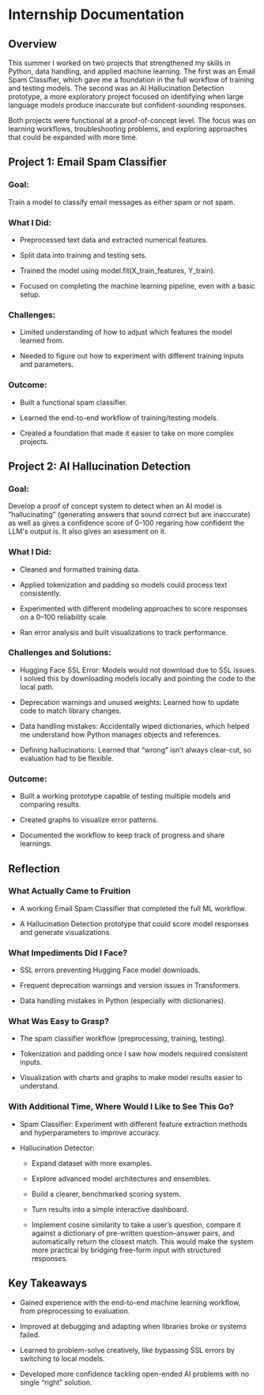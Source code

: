 # Internship Documentation
## Overview

This summer I worked on two projects that strengthened my skills in Python, data handling, and applied machine learning. The first was an Email Spam Classifier, which gave me a foundation in the full workflow of training and testing models. The second was an AI Hallucination Detection prototype, a more exploratory project focused on identifying when large language models produce inaccurate but confident-sounding responses.

Both projects were functional at a proof-of-concept level. The focus was on learning workflows, troubleshooting problems, and exploring approaches that could be expanded with more time.

## Project 1: Email Spam Classifier

### Goal:

Train a model to classify email messages as either spam or not spam.

### What I Did:

* Preprocessed text data and extracted numerical features.

* Split data into training and testing sets.

* Trained the model using model.fit(X_train_features, Y_train).

* Focused on completing the machine learning pipeline, even with a basic setup.

### Challenges:

* Limited understanding of how to adjust which features the model learned from.

* Needed to figure out how to experiment with different training inputs and parameters.

### Outcome:

* Built a functional spam classifier.

* Learned the end-to-end workflow of training/testing models.

* Created a foundation that made it easier to take on more complex projects.

## Project 2: AI Hallucination Detection

### Goal:

Develop a proof of concept system to detect when an AI model is “hallucinating” (generating answers that sound correct but are inaccurate) as well as gives a confidence score of 0-100 regaring how confident the LLM's output is. It also gives an asessment on it.

### What I Did:

* Cleaned and formatted training data.

* Applied tokenization and padding so models could process text consistently.

* Experimented with different modeling approaches to score responses on a 0–100 reliability scale.

* Ran error analysis and built visualizations to track performance.

### Challenges and Solutions:

 * Hugging Face SSL Error: Models would not download due to SSL issues. I solved this by downloading models locally and pointing the code to the local path.

* Deprecation warnings and unused weights: Learned how to update code to match library changes.

* Data handling mistakes: Accidentally wiped dictionaries, which helped me understand how Python manages objects and references.

* Defining hallucinations: Learned that “wrong” isn’t always clear-cut, so evaluation had to be flexible.

### Outcome:

* Built a working prototype capable of testing multiple models and comparing results.

* Created graphs to visualize error patterns.

* Documented the workflow to keep track of progress and share learnings.

## Reflection
### What Actually Came to Fruition

* A working Email Spam Classifier that completed the full ML workflow.

* A Hallucination Detection prototype that could score model responses and generate visualizations.

### What Impediments Did I Face?

* SSL errors preventing Hugging Face model downloads.

* Frequent deprecation warnings and version issues in Transformers.

* Data handling mistakes in Python (especially with dictionaries).

### What Was Easy to Grasp?

* The spam classifier workflow (preprocessing, training, testing).

* Tokenization and padding once I saw how models required consistent inputs.

* Visualization with charts and graphs to make model results easier to understand.

### With Additional Time, Where Would I Like to See This Go?

* Spam Classifier: Experiment with different feature extraction methods and hyperparameters to improve accuracy.

* Hallucination Detector:

  * Expand dataset with more examples.

  * Explore advanced model architectures and ensembles.

  * Build a clearer, benchmarked scoring system.

  * Turn results into a simple interactive dashboard.

  * Implement cosine similarity to take a user’s question, compare it against a dictionary of pre-written question–answer pairs, and automatically return the closest match. This would make the system more practical by bridging free-form input with structured responses.

## Key Takeaways

- Gained experience with the end-to-end machine learning workflow, from preprocessing to evaluation.

- Improved at debugging and adapting when libraries broke or systems failed.

- Learned to problem-solve creatively, like bypassing SSL errors by switching to local models.

- Developed more confidence tackling open-ended AI problems with no single “right” solution.
